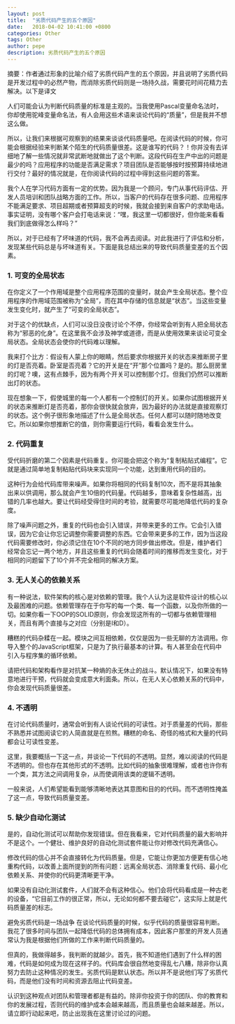 ```yaml
---
layout: post
title:  "劣质代码产生的五个原因"
date:   2018-04-02 10:41:00 +0800
categories: Other
tags: Other
author: pepe
description: 劣质代码产生的五个原因
---
```


   
摘要：作者通过形象的比喻介绍了劣质代码产生的五个原因，并且说明了劣质代码是开发过程中的必然产物，而消除劣质代码则是一场持久战，需要花时间花精力去解决。以下是译文

人们可能会认为判断代码质量的标准是主观的。当我使用Pascal变量命名法时，你却使用驼峰变量命名法，有人会用这些术语来谈论代码的“质量”，但是我并不想这么做。

所以，让我们来根据可观察到的结果来谈谈代码质量吧。在阅读代码的时候，你可能会根据经验来判断某个陌生的代码质量很差。这是谁写的代码？！你并没有去详细地了解一些情况就非常武断地就做出了这个判断。这段代码在生产中出的问题是最少的吗？应用程序的功能是否满足需求？项目团队是否能够按时按预算持续地进行交付？最好的情况就是，在你阅读代码的过程中得到这些问题的答案。

我个人在学习代码方面有一定的优势。因为我是一个顾问，专门从事代码评估、开发人员培训和团队战略方面的工作。所以，当客户的代码存在很多问题、应用程序不能满足要求、项目超期或者预算超支的时候，我就会接到来自客户的求助电话。事实证明，没有哪个客户会打电话来说：“嘿，我这里一切都很好，但你能来看看我们到底做得怎么样吗？”

所以，对于已经有了坏味道的代码，我不会再去阅读。对此我进行了评估和分析，发现某些代码总是与坏味道有关。下面是我总结出来的导致代码质量变差的五个因素。

### 1. 可变的全局状态
在你定义了一个作用域是整个应用程序范围的变量时，就会产生全局状态。整个应用程序的作用域范围被称为“全局”，而在其中存储的信息就是“状态”。当这些变量发生变化时，就产生了“可变的全局状态”。

对于这个的优缺点，人们可以没日没夜讨论个不停，你经常会听到有人把全局状态称为“邪恶的化身”。在这里我不会涉及神学或道德，而是从使用效果来谈论可变全局状态。全局状态会使你的代码难以理解。

我来打个比方：假设有人蒙上你的眼睛，然后要求你根据开关的状态来推断房子里的灯是否亮着。卧室是否亮着？它的开关是在“开”那个位置吗？是的。那么厨房里的灯呢？噢，这有点棘手，因为有两个开关可以控制那个灯。但我们仍然可以推断出灯的状态。

现在想象一下，假使城里的每一个人都有一个控制灯的开关。如果你试图根据开关的状态来推断灯是否亮着，那你会很快就会放弃，因为最好的办法就是直接观察灯的状态。这个例子很形象地描述了什么是全局状态。任何人都可以随时随地改变它。所以如果你想推断它的值，则你需要运行代码，看看会发生什么。

### 2. 代码重复
受代码折磨的第二个因素是代码重复。你可能会把这个称为“复制粘贴式编程”。它就是通过简单地复制粘贴代码块来实现同一个功能，达到重用代码的目的。

这种行为会给代码库带来噪声。如果你将相同的代码复制10次，而不是将其抽象出来以供调用，那么就会产生10倍的代码量。代码越多，意味着复杂性越高，出错的几率也越大。要让代码经受得住时间的考验，就需要尽可能地降低代码的复杂度。

除了噪声问题之外，重复的代码也会引入错误，并带来更多的工作。它会引入错误，因为它会让你忘记调整你需要调整的东西。它会带来更多的工作，因为当这段代码需要修改时，你必须记住在10个不同的地方同步做出修改。但是，维护者们经常会忘记一两个地方，并且这些重复的代码会随着时间的推移而发生变化，对于相同的问题留下了10个并不完全相同的解决方案。

### 3. 无人关心的依赖关系
有一种说法，软件架构的核心是对依赖的管理。我个人认为这是软件设计的核心以及最困难的问题。依赖管理存在于你写的每一个类、每一个函数，以及你所做的一切。如果你看一下OOP的SOLID原则，你会发现这所有的一切都与依赖管理相关，而且有两个直接与之对应（分别是I和D）。

糟糕的代码杂糅在一起。模块之间互相依赖，仅仅是因为一些无聊的方法调用。你导入整个的JavaScript框架，只是为了执行最基本的计算。有人甚至会在代码中引入与程序集的循环依赖。

请把代码和架构看作是对抗某一种熵的永无休止的战斗。默认情况下，如果没有特意地进行干预，代码就会变成意大利面条。所以，在无人关心依赖关系的代码中，你会发现代码质量很差。

### 4. 不透明
在讨论代码质量时，通常会听到有人谈论代码的可读性。对于质量差的代码，那些不熟悉并试图阅读它的人简直就是在煎熬。糟糕的命名、奇怪的格式和大量的代码都会让可读性变差。

这里，我要概括一下这一点，并谈论一下代码的不透明。显然，难以阅读的代码是不透明的。但也存在其他形式的不透明。比如代码的抽象很难理解，或者也许你有一个类，其方法之间调用复杂，从而使调用该类的逻辑不透明。

一般来说，人们希望能看到能够清晰地表达其意图和目的的代码。而不透明性掩盖了这一点，导致代码质量变差。

### 5. 缺少自动化测试
是的，自动化测试可以帮助你发现错误。但在我看来，它对代码质量的最大影响并不是这个。一个健壮、维护良好的自动化测试套件能让你对修改代码充满信心。

修改代码的信心并不会直接转化为代码质量。但是，它能让你更加方便更有信心地重构代码，以改善上面所提到的所有问题：远离全局状态、消除重复代码、最小化依赖关系、并使你的代码更清晰更干净。

如果没有自动化测试套件，人们就不会有这种信心。他们会将代码看成是一种古老的设备，“它目前工作的很正常，所以，无论如何都不要去碰它”，这实际上就是代码质量差的标志。

避免劣质代码是一场战争
在谈论代码质量的时候，似乎代码的质量很容易判断。我花了很多时间与团队一起降低代码的总体拥有成本，因此客户那里的开发人员通常认为我是根据他们所做的工作来判断代码质量的。

但真的，我做得越多，我判断的就越少。首先，我不知道他们遇到了什么样的困难，代码是如何成为现在这样子的。代码库会很自然地变得乱七八糟，除非你认真努力去防止这种情况的发生。劣质代码是默认状态。所以并不是说他们写了劣质代码，而是他们没有时间和资源去阻止代码变差。

认识到这种观点对团队和管理者都是有益的。除非你投资于你的团队、你的教育和你的发展过程，否则代码的维护成本会越来越高，而且质量也会越来越差。所以，请立即行动起来吧，防止出现我在这里讨论过的问题。
